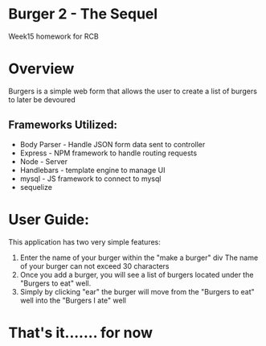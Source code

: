 # Burger 2 - The Sequel
Week15 homework for RCB

# Overview

Burgers is a simple web form that allows the user to create a list
of burgers to later be devoured

## Frameworks Utilized:

* Body Parser - Handle JSON form data sent to controller
* Express - NPM framework to handle routing requests
* Node - Server
* Handlebars - template engine to manage UI
* mysql - JS framework to connect to mysql
* sequelize 

# User Guide:

This application has two very simple features:

1. Enter the name of your burger within the "make a burger" div
	The name of your burger can not exceed 30 characters
2. Once you add a burger, you will see a list of burgers located
under the "Burgers to eat" well.
3. Simply by clicking "ear" the burger will move from the "Burgers to eat" well 
into the "Burgers I ate" well

# That's it....... for now